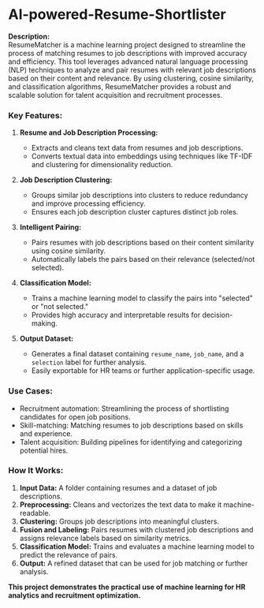 # AI-powered-Resume-Shortlister
**Description:**  
ResumeMatcher is a machine learning project designed to streamline the process of matching resumes to job descriptions with improved accuracy and efficiency. This tool leverages advanced natural language processing (NLP) techniques to analyze and pair resumes with relevant job descriptions based on their content and relevance. By using clustering, cosine similarity, and classification algorithms, ResumeMatcher provides a robust and scalable solution for talent acquisition and recruitment processes.  

### **Key Features:**  
1. **Resume and Job Description Processing:**  
   - Extracts and cleans text data from resumes and job descriptions.  
   - Converts textual data into embeddings using techniques like TF-IDF and clustering for dimensionality reduction.  

2. **Job Description Clustering:**  
   - Groups similar job descriptions into clusters to reduce redundancy and improve processing efficiency.  
   - Ensures each job description cluster captures distinct job roles.  

3. **Intelligent Pairing:**  
   - Pairs resumes with job descriptions based on their content similarity using cosine similarity.  
   - Automatically labels the pairs based on their relevance (selected/not selected).  

4. **Classification Model:**  
   - Trains a machine learning model to classify the pairs into "selected" or "not selected."  
   - Provides high accuracy and interpretable results for decision-making.  

5. **Output Dataset:**  
   - Generates a final dataset containing `resume_name`, `job_name`, and a `selection` label for further analysis.  
   - Easily exportable for HR teams or further application-specific usage.  

### **Use Cases:**  
- Recruitment automation: Streamlining the process of shortlisting candidates for open job positions.  
- Skill-matching: Matching resumes to job descriptions based on skills and experience.  
- Talent acquisition: Building pipelines for identifying and categorizing potential hires.  

### **How It Works:**  
1. **Input Data:** A folder containing resumes and a dataset of job descriptions.  
2. **Preprocessing:** Cleans and vectorizes the text data to make it machine-readable.  
3. **Clustering:** Groups job descriptions into meaningful clusters.  
4. **Fusion and Labeling:** Pairs resumes with clustered job descriptions and assigns relevance labels based on similarity metrics.  
5. **Classification Model:** Trains and evaluates a machine learning model to predict the relevance of pairs.  
6. **Output:** A refined dataset that can be used for job matching or further analysis.  

**This project demonstrates the practical use of machine learning for HR analytics and recruitment optimization.**  
